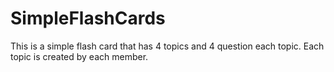 # SimpleFlashCards
This is a simple flash card that has 4 topics and 4 question each topic. 
Each topic is created by each member.
